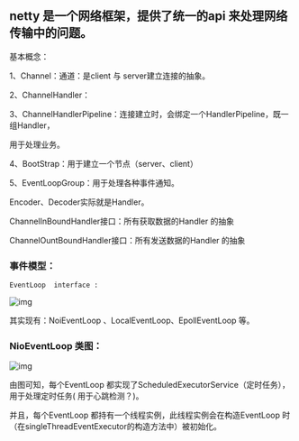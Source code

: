 

## netty 是一个网络框架，提供了统一的api 来处理网络传输中的问题。



基本概念：

1、Channel：通道：是client 与 server建立连接的抽象。

2、ChannelHandler：

3、ChannelHandlerPipeline：连接建立时，会绑定一个HandlerPipeline，既一组Handler，

用于处理业务。

4、BootStrap：用于建立一个节点（server、client）

5、EventLoopGroup：用于处理各种事件通知。

Encoder、Decoder实际就是Handler。

ChannelInBoundHandler接口：所有获取数据的Handler 的抽象

ChannelOuntBoundHandler接口：所有发送数据的Handler 的抽象





### 事件模型：

 	EventLoop  interface :

![img](C:/Users/Sandu/AppData/Local/YNote/data/air0210@163.com/df10df185ece4e5b8d952aef140679cd/clipboard.png)

其实现有：NoiEventLoop 、LocalEventLoop、EpollEventLoop 等。

### NioEventLoop 类图：

![img](C:/Users/Sandu/AppData/Local/YNote/data/air0210@163.com/058542d75fe34c43b7d16c92a216fcd1/clipboard.png)



由图可知，每个EventLoop 都实现了ScheduledExecutorService（定时任务），用于处理定时任务( 用于心跳检测？)。

并且，每个EventLoop 都持有一个线程实例，此线程实例会在构造EventLoop 时（在singleThreadEventExecutor的构造方法中）被初始化。	